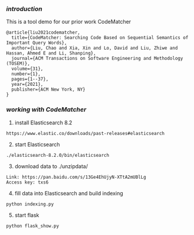 ### ***introduction***
This is a tool demo for our prior work CodeMatcher

```
@article{liu2021codematcher,
  title={CodeMatcher: Searching Code Based on Sequential Semantics of Important Query Words},
  author={Liu, Chao and Xia, Xin and Lo, David and Liu, Zhiwe and Hassan, Ahmed E and Li, Shanping},
  journal={ACM Transactions on Software Engineering and Methodology (TOSEM)},
  volume={31},
  number={1},
  pages={1--37},
  year={2021},
  publisher={ACM New York, NY}
}
```

### ***working with CodeMatcher***
1. install Elasticsearch 8.2

`https://www.elastic.co/downloads/past-releases#elasticsearch`

2. start Elasticsearch

`./elasticsearch-8.2.0/bin/elasticsearch`

3. download data to ./unzipdata/ 

```
Link: https://pan.baidu.com/s/13Ge4EhUjyN-XTtA2mUBlLg
Access key: txs6
```

4. fill data into Elasticsearch and build indexing

`python indexing.py`

5. start flask

`python flask_show.py`
